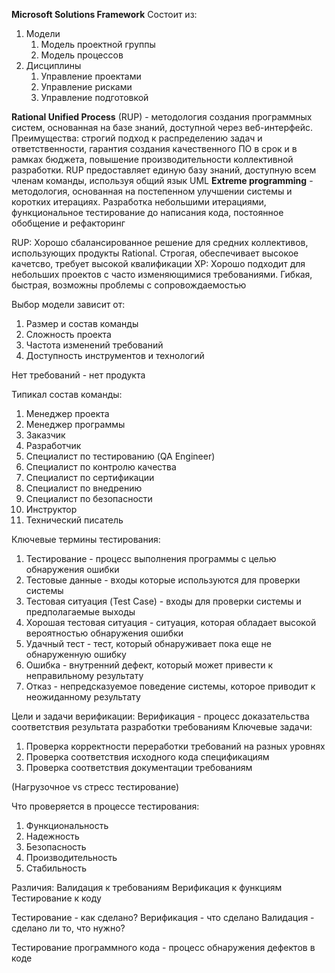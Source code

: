 **Microsoft Solutions Framework**
Состоит из:
1) Модели
	1) Модель проектной группы
	2) Модель процессов
2) Дисциплины
	1) Управление проектами
	2) Управление рисками
	3) Управление подготовкой

**Rational Unified Process** (RUP) - методология создания программных систем, основанная на базе знаний, доступной через веб-интерфейс. Преимущества: строгий подход к распределению задач и ответственности, гарантия создания качественного ПО в срок и в рамках бюджета, повышение производительности коллективной разработки.
RUP предоставляет единую базу знаний, доступную всем членам команды, используя общий язык UML
**Extreme programming** - методология, основанная на постепенном улучшении системы и коротких итерациях. Разработка небольшими итерациями, функциональное тестирование до написания кода, постоянное обобщение и рефакторинг

RUP: Хорошо сбалансированное решение для средних коллективов, использующих продукты Rational. Строгая, обеспечивает высокое качетсво, требует высокой квалификации
XP: Хорошо подходит для небольших проектов с часто изменяющимися требованиями. Гибкая, быстрая, возможны проблемы с сопровождаемостью

Выбор модели зависит от:
1) Размер и состав команды
2) Сложность проекта
3) Частота изменений требований
4) Доступность инструментов и технологий

Нет требований - нет продукта

Типикал состав команды:
1) Менеджер проекта
2) Менеджер программы
3) Заказчик
4) Разработчик
5) Специалист по тестированию (QA Engineer)
6) Специалист по контролю качества
7) Специалист по сертификации
8) Специалист по внедрению
9) Специалист по безопасности
10) Инструктор
11) Технический писатель

Ключевые термины тестирования:
1) Тестирование - процесс выполнения программы с целью обнаружения ошибки
2) Тестовые данные - входы которые используются для проверки системы
3) Тестовая ситуация (Test Case) - входы для проверки системы и предполагаемые выходы
4) Хорошая тестовая ситуация - ситуация, которая обладает высокой вероятностью обнаружения ошибки
5) Удачный тест - тест, который обнаруживает пока еще не обнаруженную ошибку
6) Ошибка - внутренний дефект, который может привести к неправильному результату
7) Отказ - непредсказуемое поведение системы, которое приводит к неожиданному результату

Цели и задачи верификации:
Верификация - процесс доказательства соответствия результата разработки требованиям
Ключевые задачи: 
1) Проверка корректности переработки требований на разных уровнях
2) Проверка соответствия исходного кода спецификациям
3) Проверка соответствия документации требованиям

(Нагрузочное vs стресс тестирование)

Что проверяется в процессе тестирования: 
1) Функциональность
2) Надежность
3) Безопасность
4) Производительность
5) Стабильность

Различия:
Валидация к требованиям
Верификация к функциям
Тестирование к коду

Тестирование - как сделано?
Верификация - что сделано
Валидация - сделано ли то, что нужно?

Тестирование программного кода - процесс обнаружения дефектов в коде